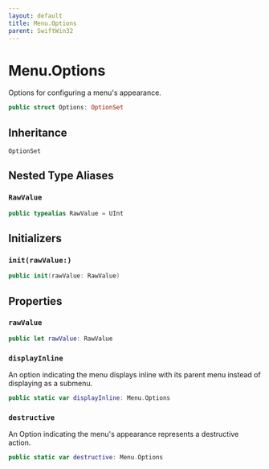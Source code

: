 ```yaml
---
layout: default
title: Menu.Options
parent: SwiftWin32
---
```

# Menu.Options

Options for configuring a menu's appearance.

``` swift
public struct Options: OptionSet 
```

## Inheritance

`OptionSet`

## Nested Type Aliases

### `RawValue`

``` swift
public typealias RawValue = UInt
```

## Initializers

### `init(rawValue:)`

``` swift
public init(rawValue: RawValue) 
```

## Properties

### `rawValue`

``` swift
public let rawValue: RawValue
```

### `displayInline`

An option indicating the menu displays inline with its parent menu instead
of displaying as a submenu.

``` swift
public static var displayInline: Menu.Options 
```

### `destructive`

An Option indicating the menu's appearance represents a destructive
action.

``` swift
public static var destructive: Menu.Options 
```
